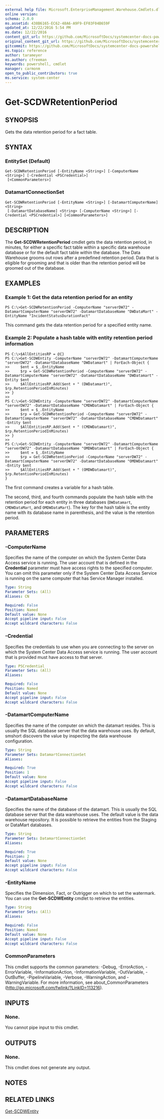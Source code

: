 ```yaml
---
external help file: Microsoft.EnterpriseManagement.Warehouse.Cmdlets.dll-Help.xml
online version: 
schema: 2.0.0
ms.assetid: 438B6165-EC62-48A6-A9F9-EF03F04B659F
updated_at: 12/22/2016 5:54 PM
ms.date: 12/22/2016
content_git_url: https://github.com/MicrosoftDocs/systemcenter-docs-powershell/blob/master/systemcenter-cmdlets/SystemCenter2016/ServiceManagerDataWarehouse/vlatest/Get-SCDWRetentionPeriod.md
original_content_git_url: https://github.com/MicrosoftDocs/systemcenter-docs-powershell/blob/master/systemcenter-cmdlets/SystemCenter2016/ServiceManagerDataWarehouse/vlatest/Get-SCDWRetentionPeriod.md
gitcommit: https://github.com/MicrosoftDocs/systemcenter-docs-powershell/blob/17c3a51bd892aad46c731d9f381f0704b4815004/systemcenter-cmdlets/SystemCenter2016/ServiceManagerDataWarehouse/vlatest/Get-SCDWRetentionPeriod.md
ms.topic: reference
author: tarameyer
ms.author: cfreeman
keywords: powershell, cmdlet
manager: carmonm
open_to_public_contributors: true
ms.service: system-center
---
```


# Get-SCDWRetentionPeriod

## SYNOPSIS
Gets the data retention period for a fact table.

## SYNTAX

### EntitySet (Default)
```
Get-SCDWRetentionPeriod [-EntityName <String>] [-ComputerName <String>] [-Credential <PSCredential>]
 [<CommonParameters>]
```

### DatamartConnectionSet
```
Get-SCDWRetentionPeriod [-EntityName <String>] [-DatamartComputerName] <String>
 [-DatamartDatabaseName] <String> [-ComputerName <String>] [-Credential <PSCredential>] [<CommonParameters>]
```

## DESCRIPTION
The **Get-SCDWRetentionPeriod** cmdlet gets the data retention period, in minutes, for either a specific fact table within a specific data warehouse database or for the default fact table within the database. 
The Data Warehouse grooms out rows after a predefined retention period.
Data that is eligible for grooming and that is older than the retention period will be groomed out of the database.

## EXAMPLES

### Example 1: Get the data retention period for an entity
```
PS C:\>Get-SCDWRetentionPeriod -ComputerName "serverDW72" -DatamartComputerName "serverDW72" -DatamartDatabaseName "DWDataMart" -EntityName "IncidentStatusDurationFact"
```

This command gets the data retention period for a specified entity name.

### Example 2: Populate a hash table with entity retention period information
```
PS C:\>$AllEntitiesRP = @{}
PS C:\>Get-SCDWEntity -ComputerName "serverDW72" -DatamartComputerName "serverDW72" -DatamartDatabaseName "DWDatamart" | ForEach-Object {
>>     $ent = $_.EntityName
>>     $rp = Get-SCDWRetentionPeriod -ComputerName "serverDW72" -DatamartComputerName "serverDW72" -DatamartDatabaseName "DWDatamart" -Entity $ent
>>     $AllEntitiesRP.Add($ent + " (DWDatamart)", $rp.RetentionPeriodInMinutes)
>> }
>>
PS C:\>Get-SCDWEntity -ComputerName "serverDW72" -DatamartComputerName "serverDW72" -DatamartDatabaseName "CMDWDatamart" | ForEach-Object {
>>     $ent = $_.EntityName
>>     $rp = Get-SCDWRetentionPeriod -ComputerName "serverDW72" -DatamartComputerName "serverDW72" -DatamartDatabaseName "CMDWDatamart" -Entity $ent
>>     $AllEntitiesRP.Add($ent + " (CMDWDatamart)", $rp.RetentionPeriodInMinutes)
>> }
>>
PS C:\>Get-SCDWEntity -ComputerName "serverDW72" -DatamartComputerName "serverDW72" -DatamartDatabaseName "OMDWDatamart" | ForEach-Object {
>>     $ent = $_.EntityName
>>     $rp = Get-SCDWRetentionPeriod -ComputerName "serverDW72" -DatamartComputerName "serverDW72" -DatamartDatabaseName "OMDWDatamart" -Entity $ent
>>     $AllEntitiesRP.Add($ent + " (OMDWDatamart)", $rp.RetentionPeriodInMinutes)
}
```

The first command creates a variable for a hash table.

The second, third, and fourth commands populate the hash table with the retention period for each entity in three databases (`DWDatamart`, `CMDWDataMart`, and `OMDWDataMart`).
The key for the hash table is the entity name with its database name in parenthesis, and the value is the retention period.

## PARAMETERS

### -ComputerName
Specifies the name of the computer on which the System Center Data Access service is running.
The user account that is defined in the **Credential** parameter must have access rights to the specified computer.
You can omit this parameter only if the System Center Data Access Service is running on the same computer that has Service Manager installed.

```yaml
Type: String
Parameter Sets: (All)
Aliases: CN

Required: False
Position: Named
Default value: None
Accept pipeline input: False
Accept wildcard characters: False
```

### -Credential
Specifies the credentials to use when you are connecting to the server on which the System Center Data Access service is running.
The user account that is provided must have access to that server.

```yaml
Type: PSCredential
Parameter Sets: (All)
Aliases: 

Required: False
Position: Named
Default value: None
Accept pipeline input: False
Accept wildcard characters: False
```

### -DatamartComputerName
Specifies the name of the computer on which the datamart resides.
This is usually the SQL database server that the data warehouse uses.
By default, smshort discovers the value by inspecting the data warehouse configuration.

```yaml
Type: String
Parameter Sets: DatamartConnectionSet
Aliases: 

Required: True
Position: 1
Default value: None
Accept pipeline input: False
Accept wildcard characters: False
```

### -DatamartDatabaseName
Specifies the name of the database of the datamart.
This is usually the SQL database server that the data warehouse uses.
The default value is the data warehouse repository.
It is possible to retrieve the entities from the Staging or DataMart databases.

```yaml
Type: String
Parameter Sets: DatamartConnectionSet
Aliases: 

Required: True
Position: 2
Default value: None
Accept pipeline input: False
Accept wildcard characters: False
```

### -EntityName
Specifies the Dimension, Fact, or Outrigger on which to set the watermark.
You can use the **Get-SCDWEntity** cmdlet to retrieve the entities.

```yaml
Type: String
Parameter Sets: (All)
Aliases: 

Required: False
Position: Named
Default value: None
Accept pipeline input: False
Accept wildcard characters: False
```

### CommonParameters
This cmdlet supports the common parameters: -Debug, -ErrorAction, -ErrorVariable, -InformationAction, -InformationVariable, -OutVariable, -OutBuffer, -PipelineVariable, -Verbose, -WarningAction, and -WarningVariable. For more information, see about_CommonParameters (http://go.microsoft.com/fwlink/?LinkID=113216).

## INPUTS

### None.
You cannot pipe input to this cmdlet.

## OUTPUTS

### None.
This cmdlet does not generate any output.

## NOTES

## RELATED LINKS

[Get-SCDWEntity](xref:SystemCenter2016/ServiceManagerDataWarehouse/vlatest/Get-SCDWEntity.md)

